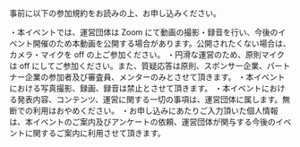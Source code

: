 事前に以下の参加規約をお読みの上、お申し込みください。

・本イベントでは、運営団体は Zoom にて動画の撮影・録音を行い、今後のイベント開催のため本動画を公開する場合があります。公開されたくない場合は、カメラ・マイクを off の上ご参加ください。
・円滑な運営のため、原則マイクは off にしてご参加ください。また、質疑応答は原則、スポンサー企業、パートナー企業の参加者及び審査員、メンターのみとさせて頂きます。
・本イベントにおける写真撮影、録画、録音は禁止とさせて頂きます。
・本イベントにおける発表内容、コンテンツ、運営に関する一切の事項は、運営団体に属します。無断での利用はおやめください。
・お申し込みにあたりご入力頂いた個人情報は、本イベントのご案内及びアンケートの依頼、運営団体が関与する今後のイベントに関するご案内に利用させて頂きます。
